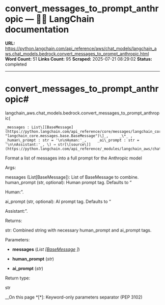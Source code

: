 # convert_messages_to_prompt_anthropic — 🦜🔗 LangChain  documentation

**URL:** https://python.langchain.com/api_reference/aws/chat_models/langchain_aws.chat_models.bedrock.convert_messages_to_prompt_anthropic.html
**Word Count:** 51
**Links Count:** 95
**Scraped:** 2025-07-21 08:29:02
**Status:** completed

---

# convert\_messages\_to\_prompt\_anthropic\#

langchain\_aws.chat\_models.bedrock.convert\_messages\_to\_prompt\_anthropic\(

    _messages : List\[[BaseMessage](https://python.langchain.com/api_reference/core/messages/langchain_core.messages.base.BaseMessage.html#langchain_core.messages.base.BaseMessage "langchain_core.messages.base.BaseMessage")\]_,     _\*_ ,     _human\_prompt : str = '\n\nHuman:'_,     _ai\_prompt : str = '\n\nAssistant:'_, \) → str[\[source\]](https://python.langchain.com/api_reference/_modules/langchain_aws/chat_models/bedrock.html#convert_messages_to_prompt_anthropic)\#     

Format a list of messages into a full prompt for the Anthropic model     

Args:     

messages \(List\[BaseMessage\]\): List of BaseMessage to combine. human\_prompt \(str, optional\): Human prompt tag. Defaults to “

Human:”.     

ai\_prompt \(str, optional\): AI prompt tag. Defaults to “

Assistant:”.     

Returns:     

str: Combined string with necessary human\_prompt and ai\_prompt tags.

Parameters:     

  * **messages** \(_List_ _\[_[_BaseMessage_](https://python.langchain.com/api_reference/core/messages/langchain_core.messages.base.BaseMessage.html#langchain_core.messages.base.BaseMessage "langchain_core.messages.base.BaseMessage") _\]_\)

  * **human\_prompt** \(_str_\)

  * **ai\_prompt** \(_str_\)

Return type:     

str

__On this page   *[\*]: Keyword-only parameters separator (PEP 3102)